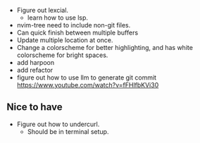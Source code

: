 - Figure out lexcial.
  - learn how to use lsp.
- nvim-tree need to include non-git files.
- Can quick finish between multiple buffers
- Update multiple location at once.
- Change a colorscheme for better highlighting, and has white colorscheme for bright spaces.
- add harpoon
- add refactor
- figure out how to use llm to generate git commit
  https://www.youtube.com/watch?v=fFHlfbKVi30

## Nice to have
- Figure out how to undercurl.
  - Should be in terminal setup.
